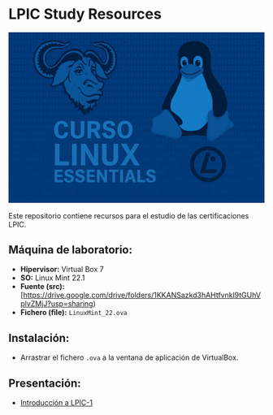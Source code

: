 # LPIC Study Resources
![LPI Logo](../wallpaper/logo_LPI_LE.png "Logo de Linux Professional Institute")

Este repositorio contiene recursos para el estudio de las certificaciones LPIC.

## Máquina de laboratorio:

* **Hipervisor:** Virtual Box 7
* **SO:** Linux Mint 22.1
* **Fuente (src):** [https://drive.google.com/drive/folders/1KKANSazkd3hAHtfvnkl9tGUhVplvZMjJ?usp=sharing)
* **Fichero (file):** `LinuxMint_22.ova`

## Instalación:

* Arrastrar el fichero `.ova` a la ventana de aplicación de VirtualBox.

## Presentación:

* [Introducción a LPIC-1](https://view.genially.com/67c05ed0ca32614b55c85ea8/presentation-lpic1-intro)
